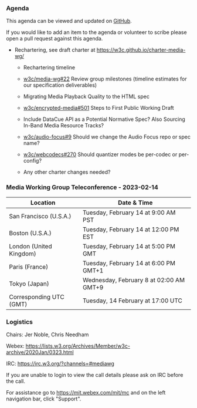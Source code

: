 ### Agenda

This agenda can be viewed and updated on [GitHub](https://github.com/w3c/media-wg/blob/main/meetings/2023-02-14-Media_Working_Group_Teleconference-agenda.md).

If you would like to add an item to the agenda or volunteer to scribe please open a pull request against this agenda.

* Rechartering, see draft charter at https://w3c.github.io/charter-media-wg/

  * Rechartering timeline

  * [w3c/media-wg#22](https://github.com/w3c/media-wg/issues/22) Review group milestones (timeline estimates for our specification deliverables)

  * Migrating Media Playback Quality to the HTML spec

  * [w3c/encrypted-media#501](https://github.com/w3c/encrypted-media/issues/501) Steps to First Public Working Draft

  * Include DataCue API as a Potential Normative Spec? Also Sourcing In-Band Media Resource Tracks?

  * [w3c/audio-focus#9](https://github.com/w3c/audio-focus/issues/9) Should we change the Audio Focus repo or spec name?

  * [w3c/webcodecs#270](https://github.com/w3c/webcodecs/issues/270#issuecomment-1411324497) Should quantizer modes be per-codec or per-config?

  * Any other charter changes needed?


### Media Working Group Teleconference - 2023-02-14

| Location | Date & Time |
| -------- | ----------- |
| San Francisco (U.S.A.) | Tuesday, February 14 at 9:00 AM PST |
| Boston (U.S.A.) | Tuesday, February 14 at 12:00 PM EST |
| London (United Kingdom) | Tuesday, February 14 at 5:00 PM GMT |
| Paris (France) | Tuesday, February 14 at 6:00 PM GMT+1 |
| Tokyo (Japan) | Wednesday, February 8 at 02:00 AM GMT+9 |
| Corresponding UTC (GMT) | Tuesday, 14 February at 17:00 UTC |

### Logistics

Chairs: Jer Noble, Chris Needham

Webex: https://lists.w3.org/Archives/Member/w3c-archive/2020Jan/0323.html

IRC: https://irc.w3.org/?channels=#mediawg

If you are unable to login to view the call details please ask on IRC before the call.

For assistance go to https://mit.webex.com/mit/mc and on the left navigation bar, click "Support".
